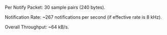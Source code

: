 Per Notify Packet: 30 sample pairs (240 bytes).

Notification Rate: ~267 notifications per second (if effective rate is 8 kHz).

Overall Throughput: ~64 kB/s.
